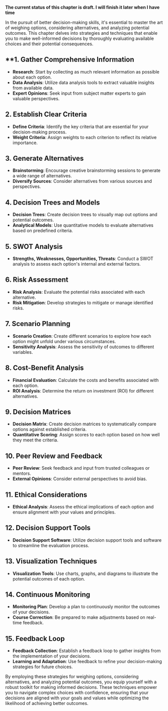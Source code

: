 **The current status of this chapter is draft. I will finish it later when I have time**

In the pursuit of better decision-making skills, it's essential to master the art of weighing options, considering alternatives, and analyzing potential outcomes. This chapter delves into strategies and techniques that enable you to make well-informed decisions by thoroughly evaluating available choices and their potential consequences.

\*\*1. **Gather Comprehensive Information**
-------------------------------------------

* **Research**: Start by collecting as much relevant information as possible about each option.
* **Data Analysis**: Utilize data analysis tools to extract valuable insights from available data.
* **Expert Opinions**: Seek input from subject matter experts to gain valuable perspectives.

**2. Establish Clear Criteria**
-------------------------------

* **Define Criteria**: Identify the key criteria that are essential for your decision-making process.
* **Weight Criteria**: Assign weights to each criterion to reflect its relative importance.

**3. Generate Alternatives**
----------------------------

* **Brainstorming**: Encourage creative brainstorming sessions to generate a wide range of alternatives.
* **Diversify Sources**: Consider alternatives from various sources and perspectives.

**4. Decision Trees and Models**
--------------------------------

* **Decision Trees**: Create decision trees to visually map out options and potential outcomes.
* **Analytical Models**: Use quantitative models to evaluate alternatives based on predefined criteria.

**5. SWOT Analysis**
--------------------

* **Strengths, Weaknesses, Opportunities, Threats**: Conduct a SWOT analysis to assess each option's internal and external factors.

**6. Risk Assessment**
----------------------

* **Risk Analysis**: Evaluate the potential risks associated with each alternative.
* **Risk Mitigation**: Develop strategies to mitigate or manage identified risks.

**7. Scenario Planning**
------------------------

* **Scenario Creation**: Create different scenarios to explore how each option might unfold under various circumstances.
* **Sensitivity Analysis**: Assess the sensitivity of outcomes to different variables.

**8. Cost-Benefit Analysis**
----------------------------

* **Financial Evaluation**: Calculate the costs and benefits associated with each option.
* **ROI Analysis**: Determine the return on investment (ROI) for different alternatives.

**9. Decision Matrices**
------------------------

* **Decision Matrix**: Create decision matrices to systematically compare options against established criteria.
* **Quantitative Scoring**: Assign scores to each option based on how well they meet the criteria.

**10. Peer Review and Feedback**
--------------------------------

* **Peer Review**: Seek feedback and input from trusted colleagues or mentors.
* **External Opinions**: Consider external perspectives to avoid bias.

**11. Ethical Considerations**
------------------------------

* **Ethical Analysis**: Assess the ethical implications of each option and ensure alignment with your values and principles.

**12. Decision Support Tools**
------------------------------

* **Decision Support Software**: Utilize decision support tools and software to streamline the evaluation process.

**13. Visualization Techniques**
--------------------------------

* **Visualization Tools**: Use charts, graphs, and diagrams to illustrate the potential outcomes of each option.

**14. Continuous Monitoring**
-----------------------------

* **Monitoring Plan**: Develop a plan to continuously monitor the outcomes of your decisions.
* **Course Correction**: Be prepared to make adjustments based on real-time feedback.

**15. Feedback Loop**
---------------------

* **Feedback Collection**: Establish a feedback loop to gather insights from the implementation of your decisions.
* **Learning and Adaptation**: Use feedback to refine your decision-making strategies for future choices.

By employing these strategies for weighing options, considering alternatives, and analyzing potential outcomes, you equip yourself with a robust toolkit for making informed decisions. These techniques empower you to navigate complex choices with confidence, ensuring that your decisions are aligned with your goals and values while optimizing the likelihood of achieving better outcomes.
